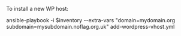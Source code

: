 To install a new WP host:

ansible-playbook -i $inventory --extra-vars "domain=mydomain.org subdomain=mysubdomain.noflag.org.uk" add-wordpress-vhost.yml

